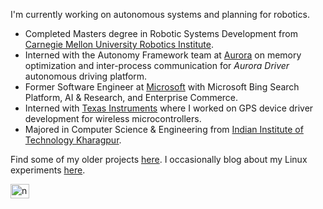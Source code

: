 I'm currently working on autonomous systems and planning for robotics.

- Completed Masters degree in Robotic Systems Development from [Carnegie Mellon University Robotics Institute](https://ri.cmu.edu/). 
- Interned with the Autonomy Framework team at [Aurora](https://aurora.tech/) on memory optimization and inter-process communication for _Aurora Driver_ autonomous driving platform.
- Former Software Engineer at [Microsoft](https://www.microsoft.com/) with Microsoft Bing Search Platform, AI & Research, and Enterprise Commerce.
- Interned with [Texas Instruments](https://ti.com/) where I worked on GPS device driver development for wireless microcontrollers.
- Majored in Computer Science & Engineering from [Indian Institute of Technology Kharagpur](http://iitkgp.ac.in/).

Find some of my older projects [here](https://nevalsar.github.io/#/projects). I occasionally blog about my Linux experiments [here](https://nevalsar.hashnode.dev).

<a href="https://linkedin.com/in/nevinvalsaraj" target="blank"><img align="center" src="https://raw.githubusercontent.com/rahuldkjain/github-profile-readme-generator/master/src/images/icons/Social/linked-in-alt.svg" alt="nevinvalsaraj" height="22.5" width="30" /></a>
